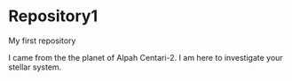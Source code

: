 # Repository1
My first repository

I came from the the planet of Alpah Centari-2. I am here to investigate your stellar system.
